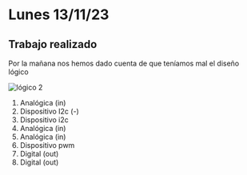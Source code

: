 # Lunes 13/11/23
## Trabajo realizado
Por la mañana nos hemos dado cuenta de que teníamos mal el diseño lógico

![lógico 2](https://github.com/sgilllorente/SE-Project/assets/100001940/1631317a-a2c7-4a2f-9c97-587d3219cf45)

1. Analógica (in)
2. Dispositivo I2c (-)
3. Dispositivo i2c
4. Analógica (in)
5. Analógica (in)
6. Dispositivo pwm
7. Digital (out)
8. Digital (out)


